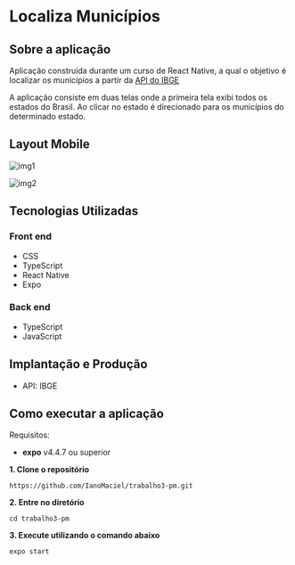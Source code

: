 # Localiza Municípios 

## Sobre a aplicação

Aplicação construída durante um curso de React Native, a qual o objetivo é localizar os municípios a partir da [API do IBGE](https://servicodados.ibge.gov.br/api/docs/localidades#api-Municipios)

A aplicação consiste em duas telas onde a primeira tela exibi todos os estados do Brasil. Ao clicar no estado é direcionado para os municípios do determinado estado.

## Layout Mobile
![img1](https://user-images.githubusercontent.com/71051791/133912905-ad07b272-77ff-4807-a565-378752da2998.jpeg)

![img2](https://user-images.githubusercontent.com/71051791/133912909-962b758f-ef85-484a-a77e-108ec8e522b9.jpeg)

## Tecnologias Utilizadas
### Front end
- CSS
- TypeScript
- React Native
- Expo
### Back end
- TypeScript
- JavaScript

## Implantação e Produção 
- API: IBGE

## Como executar a aplicação

Requisitos: 
- **expo** v4.4.7 ou superior

**1. Clone o repositório**
~~~
https://github.com/IanoMaciel/trabalho3-pm.git
~~~

**2. Entre no diretório** 
~~~
cd trabalho3-pm
~~~

**3. Execute utilizando o comando abaixo**
~~~
expo start
~~~
